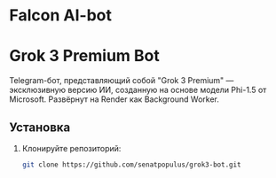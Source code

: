 # Falcon AI-bot
# Grok 3 Premium Bot

Telegram-бот, представляющий собой "Grok 3 Premium" — эксклюзивную версию ИИ, созданную на основе модели Phi-1.5 от Microsoft. Развёрнут на Render как Background Worker.

## Установка
1. Клонируйте репозиторий:
   ```bash
   git clone https://github.com/senatpopulus/grok3-bot.git
